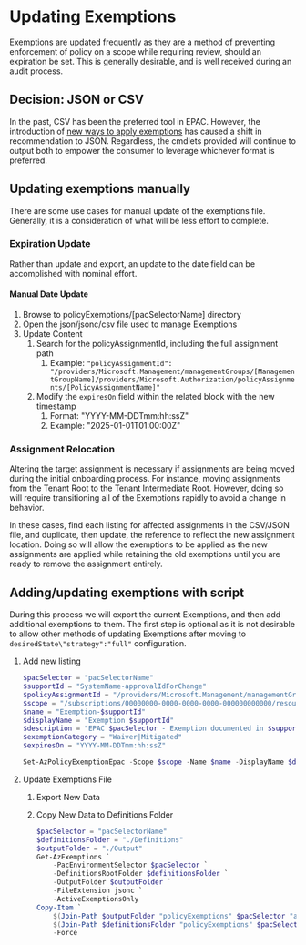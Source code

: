 # Updating Exemptions

Exemptions are updated frequently as they are a method of preventing enforcement of policy on a scope while requiring review, should an expiration be set. This is generally desirable, and is well received during an audit process.

## Decision: JSON or CSV

In the past, CSV has been the preferred tool in EPAC. However, the introduction of [new ways to apply exemptions](./policy-exemptions.md) has caused a shift in recommendation to JSON. Regardless, the cmdlets provided will continue to output both to empower the consumer to leverage whichever format is preferred.

## Updating exemptions manually

There are some use cases for manual update of the exemptions file. Generally, it is a consideration of what will be less effort to complete.

### Expiration Update

Rather than update and export, an update to the date field can be accomplished with nominal effort.

#### Manual Date Update

1. Browse to policyExemptions/[pacSelectorName] directory
1. Open the json/jsonc/csv file used to manage Exemptions
1. Update Content
    1. Search for the policyAssignmentId, including the full assignment path
        1. Example: ```"policyAssignmentId": "/providers/Microsoft.Management/managementGroups/[ManagementGroupName]/providers/Microsoft.Authorization/policyAssignments/[PolicyAssignmentName]"```
    1. Modify the ```expiresOn``` field within the related block with the new timestamp
        1. Format: "YYYY-MM-DDTmm:hh:ssZ"
        1. Example: "2025-01-01T01:00:00Z"

### Assignment Relocation

Altering the target assignment is necessary if assignments are being moved during the initial onboarding process. For instance, moving assignments from the Tenant Root to the Tenant Intermediate Root. However, doing so will require transitioning all of the Exemptions rapidly to avoid a change in behavior.

In these cases, find each listing for affected assignments in the CSV/JSON file, and duplicate, then update, the reference to reflect the new assignment location. Doing so will allow the exemptions to be applied as the new assignments are applied while retaining the old exemptions until you are ready to remove the assignment entirely.

<!-- #### Manual Assignment Location Updates

> NOTE TODO: REQUIRES TESTING, PURELY CONCEPTUAL

1. Export Current Exemptions for pacSelector
1. Update Content
    1. Replace Root Management Group Name (Tenant GUID) with current assignment location (Tenant Intermediate Root Management Group Name):
        1. ```"policyAssignmentId"```
        1. Epac Managed Exemptions: ```metadata\epacMetadata\"policyAssignmentId"```
    1. Replace temporary pacSelector with main pacSelector:
        1. Epac Managed Exemptions: ```metadata\epacMetadata\"pacSelector"```
1. PR to Main branch; this should not change the Exemption that was just added
-->

## Adding/updating exemptions with script

During this process we will export the current Exemptions, and then add additional exemptions to them. The first step is optional as it is not desirable to allow other methods of updating Exemptions after moving to ```desiredState\"strategy":"full"``` configuration.

1. Add new listing

    ```powershell
    $pacSelector = "pacSelectorName"
    $supportId = "SystemName-approvalIdForChange"
    $policyAssignmentId = "/providers/Microsoft.Management/managementGroups/ManagementGroupName/AssignmentName"
    $scope = "/subscriptions/00000000-0000-0000-0000-000000000000/resourceGroups/ExcludedResourceGroup/ExcludedResource"
    $name = "Exemption-$supportId"
    $displayName = "Exemption $supportId"
    $description = "EPAC $pacSelector - Exemption documented in $supportId"
    $exemptionCategory = "Waiver|Mitigated"
    $expiresOn = "YYYY-MM-DDTmm:hh:ssZ"

    Set-AzPolicyExemptionEpac -Scope $scope -Name $name -DisplayName $displayName -Description $description -ExemptionCategory $exemptionCategory -ExpiresOn $expiresOn -PolicyAssignmentId $policyAssignmentId
    ```

1. Update Exemptions File
    1. Export New Data
    1. Copy New Data to Definitions Folder

        ```powershell
        $pacSelector = "pacSelectorName"
        $definitionsFolder = "./Definitions"
        $outputFolder = "./Output"
        Get-AzExemptions `
            -PacEnvironmentSelector $pacSelector `
            -DefinitionsRootFolder $definitionsFolder `
            -OutputFolder $outputFolder `
            -FileExtension jsonc `
            -ActiveExemptionsOnly
        Copy-Item `
            $(Join-Path $outputFolder "policyExemptions" $pacSelector "active-exemptions.jsonc") `
            $(Join-Path $definitionsFolder "policyExemptions" $pacSelector "active-exemptions.jsonc") `
            -Force
        ```

